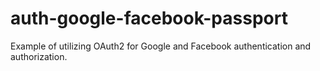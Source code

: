 # auth-google-facebook-passport

Example of utilizing OAuth2 for Google and Facebook authentication and authorization.
